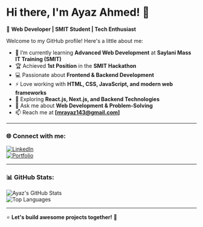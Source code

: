 # Hi there, I'm Ayaz Ahmed! 👋  

🚀 **Web Developer | SMIT Student | Tech Enthusiast**  

Welcome to my GitHub profile! Here's a little about me:  

- 🔭 I’m currently learning **Advanced Web Development** at **Saylani Mass IT Training (SMIT)**  
- 🏆 Achieved **1st Position** in the **SMIT Hackathon**  
- 💻 Passionate about **Frontend & Backend Development**  
- ⚡ Love working with **HTML, CSS, JavaScript, and modern web frameworks**  
- 🌱 Exploring **React.js, Next.js, and Backend Technologies**  
- 💬 Ask me about **Web Development & Problem-Solving**  
- 📫 Reach me at **[mrayaz143@gmail.com]**  

---

### 🌐 Connect with me:  
[![LinkedIn](https://img.shields.io/badge/-LinkedIn-blue?style=flat-square&logo=linkedin)](lhttps://www.linkedin.com/public-profile/settings?trk=d_flagship3_profile_self_view_public_profile)  
[![Portfolio](https://img.shields.io/badge/-Portfolio-black?style=flat-square&logo=web)](https://ayazahmed-portfolio.netlify.app/)  

---

### 📊 GitHub Stats:  
![Ayaz's GitHub Stats](https://github-readme-stats.vercel.app/api?username=ayaz-ahmed&show_icons=true&theme=radical)  
![Top Languages](https://github-readme-stats.vercel.app/api/top-langs/?username=ayaz-ahmed&layout=compact&theme=radical)  

---

⭐️ **Let's build awesome projects together!** 🚀
